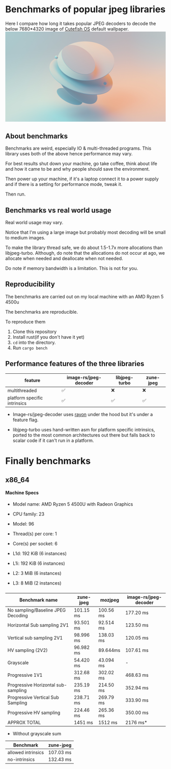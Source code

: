 # Benchmarks of popular jpeg libraries

Here I compare how long it takes popular JPEG decoders to decode the below 7680*4320 image
of [Cutefish OS](https://en.cutefishos.com/) default wallpaper.
![img](benches/images/speed_bench.jpg)

## About benchmarks

Benchmarks are weird, especially IO & multi-threaded programs. This library uses both of the above hence performance may
vary.

For best results shut down your machine, go take coffee, think about life and how it came to be and why people should
save the environment.

Then power up your machine, if it's a laptop connect it to a power supply and if there is a setting for performance
mode, tweak it.

Then run.

## Benchmarks vs real world usage

Real world usage may vary.

Notice that I'm using a large image but probably most decoding will be small to medium images.

To make the library thread safe, we do about 1.5-1.7x more allocations than libjpeg-turbo. Although, do note that the
allocations do not occur at ago, we allocate when needed and deallocate when not needed.

Do note if memory bandwidth is a limitation. This is not for you.

## Reproducibility

The benchmarks are carried out on my local machine with an AMD Ryzen 5 4500u

The benchmarks are reproducible.

To reproduce them

1. Clone this repository
2. Install rust(if you don't have it yet)
3. `cd` into the directory.
4. Run `cargo bench`

## Performance features of the three libraries

| feature                      | image-rs/jpeg-decoder | libjpeg-turbo | zune-jpeg |
|------------------------------|-----------------------|---------------|-----------|
| multithreaded                | ✅                     | ❌             | ❌         |
| platform specific intrinsics | ✅                     | ✅             | ✅         |

- Image-rs/jpeg-decoder uses [rayon] under the hood but it's under a feature
  flag.

- libjpeg-turbo uses hand-written asm for platform specific intrinsics, ported to
  the most common architectures out there but falls back to scalar
  code if it can't run in a platform.

# Finally benchmarks

## x86_64

#### Machine Specs

- Model name:          AMD Ryzen 5 4500U with Radeon Graphics
- CPU family:          23
- Model:               96


- Thread(s) per core:  1
- Core(s) per socket:  6


- L1d:                   192 KiB (6 instances)
- L1i:                   192 KiB (6 instances)
- L2:                    3 MiB (6 instances)
- L3:                    8 MiB (2 instances)

###     

| Benchmark name                      | zune-jpeg | mozjpeg   | image-rs/jpeg-decoder |
|-------------------------------------|-----------|-----------|-----------------------|
| No sampling/Baseline JPEG Decoding  | 101.15 ms | 100.56 ms | 177.20 ms             |
| Horizontal Sub sampling 2V1         | 93.501 ms | 92.514 ms | 123.50 ms             |
| Vertical sub sampling 2V1           | 98.996 ms | 138.03 ms | 120.05 ms             |
| HV sampling (2V2)                   | 96.982 ms | 89.644ms  | 107.61 ms             |
| Grayscale                           | 54.420 ms | 43.094 ms | -                     |
| Progressive 1V1                     | 312.68 ms | 302.02 ms | 468.63 ms             |
| Progressive Horizontal sub-sampling | 235.19 ms | 214.50 ms | 352.94 ms             |
| Progressive Vertical Sub Sampling   | 238.71 ms | 269.79 ms | 333.90 ms             |
| Progressive HV sampling             | 224.46 ms | 265.36 ms | 350.00 ms             |
| APPROX TOTAL                        | 1451 ms   | 1512 ms   | 2176 ms*              |

* Without grayscale sum

| Benchmark          | zune-jpeg |
|--------------------|-----------|
| allowed intrinsics | 107.03 ms |
| no-intrinsics      | 132.43 ms |

[libjpeg-turbo]:https://github.com/libjpeg-turbo/libjpeg-turbo

[jpeg-decoder]:https://github.com/image-rs/jpeg-decoder

[rayon]:https://github.com/rayon-rs/rayon